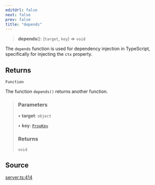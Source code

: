 ```yaml
---
editUrl: false
next: false
prev: false
title: "depends"
---
```


> **depends**(): (`target`, `key`) => `void`

The `depends` function is used for dependency injection in TypeScript, specifically for injecting
the `ctx` property.

## Returns

`Function`

The function `depends()` returns another function.

> ### Parameters
>
> • **target**: `object`
>
> • **key**: [`PropKey`](../type-aliases/PropKey.md)
>
> ### Returns
>
> `void`
>

## Source

[server.ts:414](https://github.com/chord-ts/rpc/blob/d3d88c3/src/server.ts#L414)
